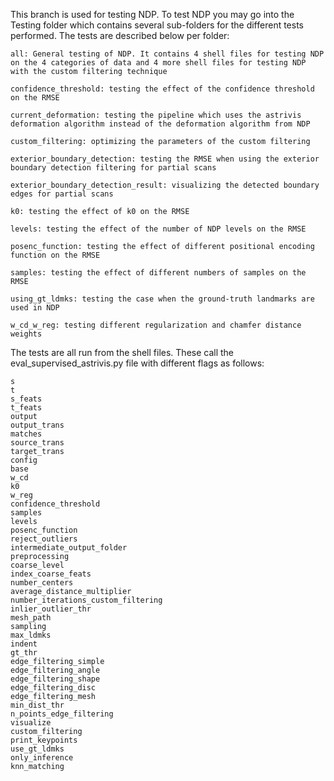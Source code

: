 This branch is used for testing NDP. To test NDP you may go into the Testing folder which contains several sub-folders for the different tests performed. The tests are described below per folder:

```
all: General testing of NDP. It contains 4 shell files for testing NDP on the 4 categories of data and 4 more shell files for testing NDP with the custom filtering technique

confidence_threshold: testing the effect of the confidence threshold on the RMSE

current_deformation: testing the pipeline which uses the astrivis deformation algorithm instead of the deformation algorithm from NDP

custom_filtering: optimizing the parameters of the custom filtering

exterior_boundary_detection: testing the RMSE when using the exterior boundary detection filtering for partial scans

exterior_boundary_detection_result: visualizing the detected boundary edges for partial scans

k0: testing the effect of k0 on the RMSE

levels: testing the effect of the number of NDP levels on the RMSE

posenc_function: testing the effect of different positional encoding function on the RMSE

samples: testing the effect of different numbers of samples on the RMSE

using_gt_ldmks: testing the case when the ground-truth landmarks are used in NDP

w_cd_w_reg: testing different regularization and chamfer distance weights
```

The tests are all run from the shell files. These call the eval_supervised_astrivis.py file with different flags as follows:

```
s
t
s_feats
t_feats
output
output_trans
matches
source_trans
target_trans
config
base
w_cd
k0
w_reg
confidence_threshold
samples
levels
posenc_function
reject_outliers
intermediate_output_folder
preprocessing
coarse_level
index_coarse_feats
number_centers
average_distance_multiplier
number_iterations_custom_filtering
inlier_outlier_thr
mesh_path
sampling
max_ldmks
indent
gt_thr
edge_filtering_simple
edge_filtering_angle
edge_filtering_shape
edge_filtering_disc
edge_filtering_mesh
min_dist_thr
n_points_edge_filtering
visualize
custom_filtering
print_keypoints
use_gt_ldmks
only_inference
knn_matching
```
